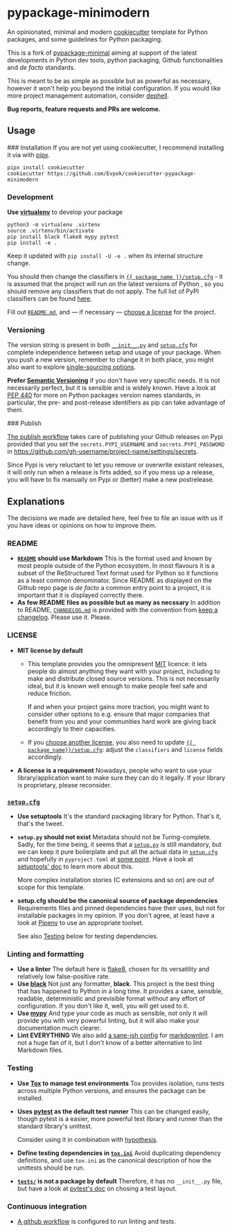 pypackage-minimodern
====================

An opinionated, minimal and modern [cookiecutter](https://github.com/audreyr/cookiecutter) template
for Python packages, and some guidelines for Python packaging.

This is a fork of [pypackage-minimal](https://github.com/kragniz/cookiecutter-pypackage-minimal)
aiming at support of the latest developments in Python dev tools, python packaging, Github
functionalities and *de facto* standards.

This is meant to be as simple as possible but as powerful as necessary, however it won't help you
beyond the initial configuration.
If you would like more project management automation, consider [dephell](https://dephell.org).

**Bug reports, feature requests and PRs are welcome.**

## Usage

### Installation
If you are not yet using cookiecutter, I recommend installing it via with
[pipx](https://pipxproject.github.io/pipx/).

```console
pipx install cookiecutter
cookiecutter https://github.com/Evpok/cookiecutter-pypackage-minimodern
```

### Development

**Use [virtualenv](https://virtualenv.pypa.io)** to develop your package

```console
python3 -m virtualenv .virtenv
source .virtenv/bin/activate
pip install black flake8 mypy pytest
pip install -e .
```

Keep it updated with `pip install -U -e .` when its internal structure change.

You should then change the classifiers in [`{{ package_name
}}/setup.cfg`]({{cookiecutter.package_name}}/setup.cfg) - it is assumed that the project will run on
the latest versions of Python , so you should remove any classifiers that do not apply.
The full list of PyPI classifiers can be found [here](https://pypi.org/classifiers/).

Fill out [`README.md`]({{cookiecutter.package_name}}/README.md), and — if necessary — [choose a
license](https://choosealicense.com/) for the project.

### Versioning

The version string is present in both [`__init__.py`]({{cookiecutter.package_name}}/__init__.py) and
[`setup.cfg`]({{cookiecutter.package_name}}/setup.cfg) for complete independence between setup and
usage of your package.
When you push a new version, remember to change it in both place, you might also want to explore
[single-sourcing options](https://packaging.python.org/guides/single-sourcing-package-version).

**Prefer [Semantic Versioning](https://semver.org)** if you don't have very specific needs.
It is not necessarily perfect, but it is sensible and is widely known.
Have a look at [PEP 440](https://www.python.org/dev/peps/pep-0440) for more on Python packages
version names standards, in particular, the pre- and post-release identifiers as pip can take
advantage of them.

### Publish

[The publish workflow]({{cookiecutter.package_name}}/.github/workflows/publish.yml) takes care of
publishing your Github releases on Pypi provided that you set the `secrets.PYPI_USERNAME` and
`secrets.PYPI_PASSWORD` in <https://github.com/gh-username/project-name/settings/secrets>.

Since Pypi is very reluctant to let you remove or overwrite existant releases, it will only run when
a release is firts added, so if you mess up a release, you will have to fix manually on Pypi or
(better) make a new postrelease.

## Explanations

The decisions we made are detailed here, feel free to file an issue with us if you have ideas or
opinions on how to improve them.

### README

- **[`README`]({{cookiecutter.package_name}}/README.md) should use Markdown**
  This is the format used and known by most people outside of the Python ecosystem.
  In most flavours it is a subset of the ReStructured Text format used for Python so it functions as
  a least common denominator.
  Since README as displayed on the Github repo page is *de facto* a common entry point to a
  project, it is important that it is displayed correctly there.
- **As few README files as possible but as many as necssary**
  In addition to README, [`CHANGELOG.md`]({{cookiecutter.package_name}}/CHANGELOG.md) is provided
  with the convention from [keep a changelog](https://keepachangelog.com). Please use it. Please.

### LICENSE

- **MIT license by default**
  
  - This template provides you the omnipresent [MIT](https://choosealicense.com/licenses/mit/)
  licence: it lets people do almost anything they want with your project, including to make and
  distribute closed source versions.
    This is not necessarily ideal, but it is known well enough to make people feel safe and reduce
    friction.

    If and when your project gains more traction, you might want to consider other options to e.g.
    ensure that major companies that benefit from you and your communities hard work are giving back
    accordingly to their capacities.
  - If you [choose another license](https://choosealicense.com/), you also need to update [`{{
  package_name}}/setup.cfg`]({{cookiecutter.package_name}}/setup.cfg): adjust the `classifiers` and
  `license` fields accordingly.
- **A license is a requirement**
  Nowadays, people who want to use your library/application want to make sure they can do it legally.
  If your library is proprietary, please reconsider.

### [`setup.cfg`]({{cookiecutter.package_name}}/setup.cfg)

- **Use setuptools**
  It's the standard packaging library for Python. That's it, that's the tweet.
- **`setup.py` should not exist**
  Metadata should not be Turing-complete.
  Sadly, for the time being, it seems that a [`setup.py`]({{cookiecutter.package_name}}/setup.py) is
  still mandatory, but we can keep it pure boilerplate and put all the actual data in
  [`setup.cfg`]({{cookiecutter.package_name}}/setup.cfg) and hopefully in `pyproject.toml` at [some point](https://github.com/pypa/setuptools/issues/1688).
  Have a look at [setuptools'
  doc](https://setuptools.readthedocs.io/en/latest/setuptools.html#configuring-setup-using-setup-cfg-files)
  to learn more about this.

  More complex installation stories (C extensions and so on) are out of scope for this template.
- **setup.cfg should be the canonical source of package dependencies**
  Requirements files and pinned dependencies have their uses, but not for installable packages in my
  opinion.
  If you don't agree, at least have a look at [Pipenv](https://pipenv.kennethreitz.org) to use an
  appropriate toolset.

  See also [Testing](#Testing) below for testing dependencies.

### Linting and formatting

- **Use a linter**
  The default here is [flake8](http://flake8.pycqa.org), chosen for its versatility and relatively
  low false-positive rate.
- **Use [black](https://pypi.org/project/black)**
  Not just any formatter, **black**.
  This project is the best thing that has happened to Python in a long time.
  It provides a sane, sensible, readable, deterministic and previsible format without any effort of
  configuration.
  If you don't like it, well, you will get used to it.
- **Use [mypy](http://www.mypy-lang.org)**
  And type your code as much as sensible, not only it will provide you with very powerful linting,
  but it will also make your documentation much clearer.
- **Lint EVERYTHING**
  We also add [a sane-ish config]({{cookiecutter.package_name}}/.markdownlint.json) for [markdownlint](https://github.com/DavidAnson/markdownlint).
  I am not a huge fan of it, but I don't know of a better alternative to lint Markdown files.

### Testing

- **Use [Tox](https://tox.readthedocs.io) to manage test environments**
  Tox provides isolation, runs tests across multiple Python versions, and ensures the package can be
  installed.
- **Uses [pytest](https://docs.pytest.org) as the default test runner**
  This can be changed easily, though pytest is a easier, more powerful test library and runner than
  the standard library's unittest.

  Consider using it in combination with [hypothesis](https://hypothesis.works/).
- **Define testing dependencies in [`tox.ini`]({{cookiecutter.package_name}}/tox.ini)**
  Avoid duplicating dependency definitions, and use `tox.ini` as the canonical description of how
  the unittests should be run.
- **[`tests/`]({{cookiecutter.package_name}}/tests) is not a package by default**
  Therefore, it has no `__init__.py` file, but have a look at [pytest's
  doc](https://docs.pytest.org/en/latest/goodpractices.html#choosing-a-test-layout-import-rules) on
  chosing a test layout.

### Continuous integration

- [A github workflow]({{cookiecutter.package_name}}/.github//workflows/ci.yml) is configured to run
  linting and tests.

